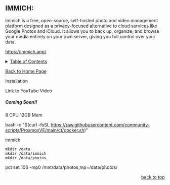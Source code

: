 <a id="readme_top"></a>
## IMMICH:











Immich is a free, open-source, self-hosted photo and video management platform designed as a privacy-focused alternative to cloud services like Google Photos and iCloud. It allows you to back up, organize, and browse your media entirely on your own server, giving you full control over your data.



https://immich.app/


<details>
<summary><u>Table of Contents</u></summary>

+ <a href="#immich">immich</a>

</details> 

<a href="https://github.com/HomeStudiosDIY/HomeStudiosDIY/blob/main/README.md">Back to Home Page</a>



Installation

Link to YouTube Video
##### Coming Soon!!




8 CPU
12GB Mem

bash -c "$(curl -fsSL https://raw.githubusercontent.com/community-scripts/ProxmoxVE/main/ct/docker.sh)"

immich

	mkdir /data
	mkdir /data/immich
	mkdir /data/photos

pct set 106 -mp0 /mnt/data/photos,mp=/data/photos/




<p align="right"><a href="#readme_top">back to top</a></p>



